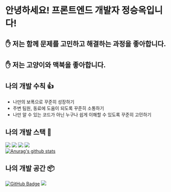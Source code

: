 # 안녕하세요! 프론트엔드 개발자 정승옥입니다!

## ✋ 저는 함께 문제를 고민하고 해결하는 과정을 좋아합니다.

## ✋ 저는 고양이와 맥북을 좋아합니다.

## 나의 개발 수칙 👍

- 나만의 보폭으로 꾸준히 성장하기
- 주변 팀원, 동료에 도움이 되도록 꾸준히 소통하기
- 나만 알 수 있는 코드가 아닌 누구나 쉽게 이해할 수 있도록 꾸준히 고민하기

## 나의 개발 스택 📌
<a><img src="https://img.shields.io/badge/JavaScript-ffa500?style=flat-square&logo=JavaScript"/></a>
<a><img src="https://img.shields.io/badge/HTML-tomato?style=flat-square&logo=HTML5"/></a>
<a><img src="https://img.shields.io/badge/CSS-blue?style=flat-square&logo=CSS3"/></a>
<a><img src="https://img.shields.io/badge/React-blue?style=flat-square&logo=React"/></a>
<br/>
[![Anurag's github stats](https://github-readme-stats.vercel.app/api?username=Jeong-seungok)](https://github.com/anuraghazra/github-readme-stats)

## 나의 개발 공간 📦
[![GitHub Badge](http://img.shields.io/badge/-GitHub-black?style=flat-square&logo=github&link=https://github.com/Jeong-seungok)](https://github.com/Jeong-seungok)
<a href="https://velog.io/@vsnm25"><img src="https://img.shields.io/badge/Velog-55ac93?style=flat-square&logo=Vector-Logo-Zone"/></a>
